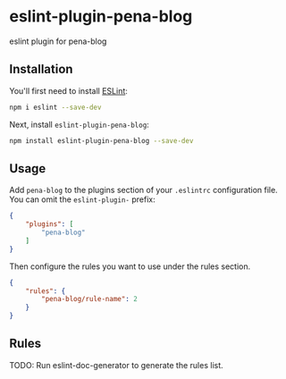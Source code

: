 # eslint-plugin-pena-blog

eslint plugin for pena-blog

## Installation

You'll first need to install [ESLint](https://eslint.org/):

```sh
npm i eslint --save-dev
```

Next, install `eslint-plugin-pena-blog`:

```sh
npm install eslint-plugin-pena-blog --save-dev
```

## Usage

Add `pena-blog` to the plugins section of your `.eslintrc` configuration file. You can omit the `eslint-plugin-` prefix:

```json
{
    "plugins": [
        "pena-blog"
    ]
}
```


Then configure the rules you want to use under the rules section.

```json
{
    "rules": {
        "pena-blog/rule-name": 2
    }
}
```

## Rules

<!-- begin auto-generated rules list -->
TODO: Run eslint-doc-generator to generate the rules list.
<!-- end auto-generated rules list -->


